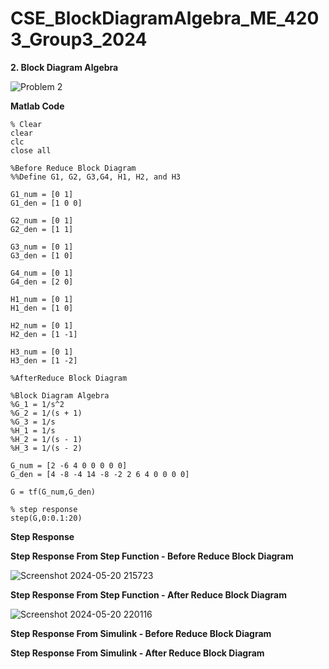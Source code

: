 # CSE_BlockDiagramAlgebra_ME_4203_Group3_2024

**2. Block Diagram Algebra**

![Problem 2](https://github.com/Lenyilagan/CSE_BlockDiagramAlgebra_ME_4203_Group3_2024/assets/161393545/2e3feb06-e02a-4869-a55f-fc21e651fec6)


**Matlab Code**

    % Clear
    clear
    clc
    close all

    %Before Reduce Block Diagram
    %%Define G1, G2, G3,G4, H1, H2, and H3

    G1_num = [0 1]
    G1_den = [1 0 0]

    G2_num = [0 1]
    G2_den = [1 1]

    G3_num = [0 1]
    G3_den = [1 0]

    G4_num = [0 1]
    G4_den = [2 0]

    H1_num = [0 1]
    H1_den = [1 0]

    H2_num = [0 1]
    H2_den = [1 -1]

    H3_num = [0 1]
    H3_den = [1 -2]

    %AfterReduce Block Diagram

    %Block Diagram Algebra
    %G_1 = 1/s^2
    %G_2 = 1/(s + 1)
    %G_3 = 1/s
    %H_1 = 1/s
    %H_2 = 1/(s - 1)
    %H_3 = 1/(s - 2)
    
    G_num = [2 -6 4 0 0 0 0 0]
    G_den = [4 -8 -4 14 -8 -2 2 6 4 0 0 0 0]

    G = tf(G_num,G_den)

    % step response
    step(G,0:0.1:20)

**Step Response**

**Step Response From Step Function - Before Reduce Block Diagram**

![Screenshot 2024-05-20 215723](https://github.com/Lenyilagan/CSE_BlockDiagramAlgebra_ME_4203_Group3_2024/assets/161393545/a460449a-5ba3-44f8-b864-d3b81dad4994)

**Step Response From Step Function - After Reduce Block Diagram**

![Screenshot 2024-05-20 220116](https://github.com/Lenyilagan/CSE_BlockDiagramAlgebra_ME_4203_Group3_2024/assets/161393545/aff13e3d-5874-4467-8341-ea3f3b1c7ee2)

**Step Response From Simulink - Before Reduce Block Diagram**


**Step Response From Simulink - After Reduce Block Diagram**






